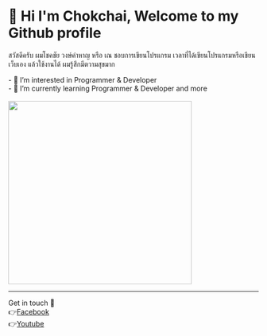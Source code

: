 <h1>👋 Hi I'm Chokchai, Welcome to my Github profile </h1>
<p>สวัสดีครับ ผมโชคชัย วงษ์คำหาญ หรือ เณ ชอบการเขียนโปรแกรม เวลาที่ได้เขียนโปรแกรมหรือเขียนเว็บเอง แล้วใช้งานได้ ผมรู้สึกมีตวามสุขมาก</p>
- 👀 I’m interested in Programmer & Developer <br>
- 🌱 I’m currently learning Programmer & Developer and more <br>

 <br>
<img src="https://user-images.githubusercontent.com/118688816/204085281-7a454aad-8a83-4fc8-8e89-cd4bd8b338bd.png" height="369">

<hr>
Get in touch 💖<br>
👉<a href="#">Facebook<a/> <br>
👉<a href="#">Youtube<a/>
<!---
ChokchaiWKH/ChokchaiWKH is a ✨ special ✨ repository because its `README.md` (this file) appears on your GitHub profile.
You can click the Preview link to take a look at your changes.
--->
